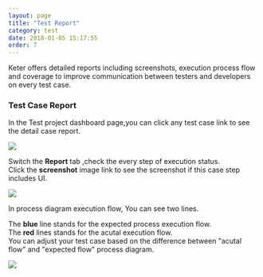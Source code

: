 ```yaml
---
layout: page
title: "Test Report"
category: test
date: 2018-01-05 15:17:55
order: 7
---
```


Keter offers detailed reports including screenshots, execution process flow and coverage to improve communication between testers and developers on every test case. 

### Test Case Report  

In the Test project dashboard page,you can click any  test case link to see the detail case report.
  
  
  ![][testcase_list]
	
  Switch the **Report** tab ,check the every step of execution status.  
  Click the **screenshot** image link to see the screenshot if this case step includes UI.
  
  ![][testcase_step_status]
  
  In process diagram execution flow, You can see two lines.  
  
  The **blue** line stands for  the expected process execution flow.  
  The **red** lines stands for the acutal  execution flow.  
  You can adjust your test case based on the difference between "acutal flow" and "expected flow" process diagram.
  
  ![][test_BPD_test_case_diagram]
  
   [testcase_list]: ../images/test/test_case_dashboard.png
   [testcase_step_status]: ../images/test/test_case_step_status.png
   [test_BPD_test_case_diagram]: ../images/test/test_BPD_test_case_diagram.png